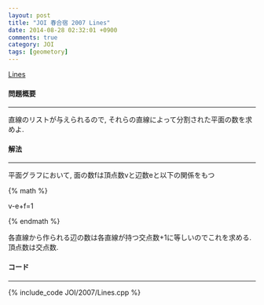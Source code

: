 ```yaml
---
layout: post
title: "JOI 春合宿 2007 Lines"
date: 2014-08-28 02:32:01 +0900
comments: true
category: JOI
tags: [geometory]
---
```


[Lines](http://joisc2007.contest.atcoder.jp/tasks/joisc2007_lines)

#### 問題概要

****

直線のリストが与えられるので, それらの直線によって分割された平面の数を求めよ.

#### 解法

****

平面グラフにおいて, 面の数fは頂点数vと辺数eと以下の関係をもつ


{% math %}

v-e+f=1

{% endmath %}

各直線から作られる辺の数は各直線が持つ交点数+1に等しいのでこれを求める.  
頂点数は交点数.

#### コード

****

{% include_code JOI/2007/Lines.cpp %}
